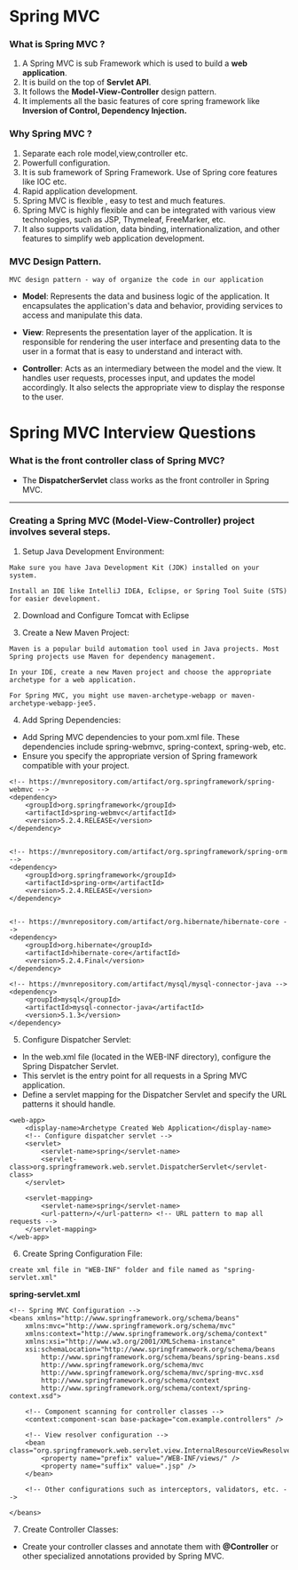 
# Spring MVC

### What is Spring MVC ?
1. A Spring MVC is sub Framework which is used to build a **web application**.
2. It is build on the top of **Servlet API**.
3. It follows the **Model-View-Controller** design pattern.
4. It implements all the basic features of core spring framework like **Inversion of Control, Dependency Injection.**

### Why Spring MVC ?
1. Separate each role model,view,controller etc.
2. Powerfull configuration.
3. It is sub framework of Spring Framework. Use of Spring core features like IOC etc.
4. Rapid application development.
5. Spring MVC is flexible , easy to test and much features.
6. Spring MVC is highly flexible and can be integrated with various view technologies, such as JSP, Thymeleaf, FreeMarker, etc. 
7. It also supports validation, data binding, internationalization, and other features to simplify web application development.

### MVC Design Pattern.
    MVC design pattern - way of organize the code in our application

- **Model**: Represents the data and business logic of the application. It encapsulates the application's data and behavior, providing services to access and manipulate this data.

- **View**: Represents the presentation layer of the application. It is responsible for rendering the user interface and presenting data to the user in a format that is easy to understand and interact with.

- **Controller**: Acts as an intermediary between the model and the view. It handles user requests, processes input, and updates the model accordingly. It also selects the appropriate view to display the response to the user.

# Spring MVC Interview Questions

### What is the front controller class of Spring MVC?
- The **DispatcherServlet** class works as the front controller in Spring MVC.


---



### Creating a Spring MVC (Model-View-Controller) project involves several steps.

1. Setup Java Development Environment:
```
Make sure you have Java Development Kit (JDK) installed on your system.

Install an IDE like IntelliJ IDEA, Eclipse, or Spring Tool Suite (STS) for easier development.
```
2. Download and Configure Tomcat with Eclipse

3. Create a New Maven Project:

```
Maven is a popular build automation tool used in Java projects. Most Spring projects use Maven for dependency management.

In your IDE, create a new Maven project and choose the appropriate archetype for a web application.

For Spring MVC, you might use maven-archetype-webapp or maven-archetype-webapp-jee5.
```
4. Add Spring Dependencies:
- Add Spring MVC dependencies to your pom.xml file. These dependencies include spring-webmvc, spring-context, spring-web, etc.
- Ensure you specify the appropriate version of Spring framework compatible with your project.
```
<!-- https://mvnrepository.com/artifact/org.springframework/spring-webmvc -->
<dependency>
    <groupId>org.springframework</groupId>
    <artifactId>spring-webmvc</artifactId>
    <version>5.2.4.RELEASE</version>
</dependency>


<!-- https://mvnrepository.com/artifact/org.springframework/spring-orm -->
<dependency>
    <groupId>org.springframework</groupId>
    <artifactId>spring-orm</artifactId>
    <version>5.2.4.RELEASE</version>
</dependency>


<!-- https://mvnrepository.com/artifact/org.hibernate/hibernate-core -->
<dependency>
    <groupId>org.hibernate</groupId>
    <artifactId>hibernate-core</artifactId>
    <version>5.2.4.Final</version>
</dependency>

<!-- https://mvnrepository.com/artifact/mysql/mysql-connector-java -->
<dependency>
    <groupId>mysql</groupId>
    <artifactId>mysql-connector-java</artifactId>
    <version>5.1.3</version>
</dependency>

```
5. Configure Dispatcher Servlet:
- In the web.xml file (located in the WEB-INF directory), configure the Spring Dispatcher Servlet.
- This servlet is the entry point for all requests in a Spring MVC application.
- Define a servlet mapping for the Dispatcher Servlet and specify the URL patterns it should handle.
```
<web-app>
	<display-name>Archetype Created Web Application</display-name>
	<!-- Configure dispatcher servlet -->
	<servlet>
		<servlet-name>spring</servlet-name>
		<servlet-class>org.springframework.web.servlet.DispatcherServlet</servlet-class>
	</servlet>

	<servlet-mapping>
		<servlet-name>spring</servlet-name>
		<url-pattern>/</url-pattern> <!-- URL pattern to map all requests -->
	</servlet-mapping>
</web-app>
```
6. Create Spring Configuration File:
```
create xml file in "WEB-INF" folder and file named as "spring-servlet.xml"
```
**spring-servlet.xml**
```
<!-- Spring MVC Configuration -->
<beans xmlns="http://www.springframework.org/schema/beans"
    xmlns:mvc="http://www.springframework.org/schema/mvc"
    xmlns:context="http://www.springframework.org/schema/context"
    xmlns:xsi="http://www.w3.org/2001/XMLSchema-instance"
    xsi:schemaLocation="http://www.springframework.org/schema/beans
        http://www.springframework.org/schema/beans/spring-beans.xsd
        http://www.springframework.org/schema/mvc
        http://www.springframework.org/schema/mvc/spring-mvc.xsd
        http://www.springframework.org/schema/context
        http://www.springframework.org/schema/context/spring-context.xsd">

    <!-- Component scanning for controller classes -->
    <context:component-scan base-package="com.example.controllers" />

    <!-- View resolver configuration -->
    <bean class="org.springframework.web.servlet.view.InternalResourceViewResolver">
        <property name="prefix" value="/WEB-INF/views/" />
        <property name="suffix" value=".jsp" />
    </bean>

    <!-- Other configurations such as interceptors, validators, etc. -->

</beans>

```

7. Create Controller Classes:
- Create your controller classes and annotate them with **@Controller** or other specialized annotations provided by Spring MVC.




